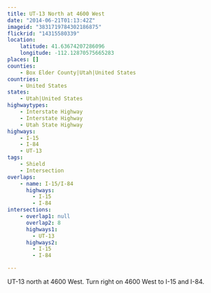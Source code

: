 ```yaml
---
title: UT-13 North at 4600 West
date: "2014-06-21T01:13:42Z"
imageid: "3831719784302186875"
flickrid: "14315580339"
location:
    latitude: 41.63674207286096
    longitude: -112.12870575665283
places: []
counties:
    - Box Elder County|Utah|United States
countries:
    - United States
states:
    - Utah|United States
highwaytypes:
    - Interstate Highway
    - Interstate Highway
    - Utah State Highway
highways:
    - I-15
    - I-84
    - UT-13
tags:
    - Shield
    - Intersection
overlaps:
    - name: I-15/I-84
      highways:
        - I-15
        - I-84
intersections:
    - overlap1: null
      overlap2: 8
      highways1:
        - UT-13
      highways2:
        - I-15
        - I-84

---
```

UT-13 north at 4600 West.  Turn right on 4600 West to I-15 and I-84.
